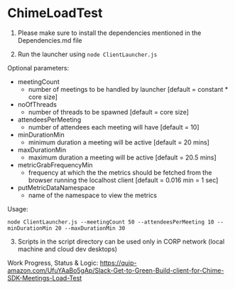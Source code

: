 # ChimeLoadTest

1. Please make sure to install the dependencies mentioned in the Dependencies.md file

2. Run the launcher using `node ClientLauncher.js` <optional parameters>

Optional parameters:

* meetingCount 
    - number of meetings to be handled by launcher [default = constant * core size]
* noOfThreads 
    - number of threads to be spawned [default = core size]
* attendeesPerMeeting 
    - number of attendees each meeting will have [default = 10]
* minDurationMin 
    - minimum duration a meeting will be active [default = 20 mins]
* maxDurationMin 
    - maximum duration a meeting will be active [default = 20.5 mins]
* metricGrabFrequencyMin 
    - frequency at which the the metrics should be fetched from the browser running the localhost client [default = 0.016 min = 1 sec]
* putMetricDataNamespace
    - name of the namespace to view the metrics

Usage:
```
node ClientLauncher.js --meetingCount 50 --attendeesPerMeeting 10 --minDurationMin 20 --maxDurationMin 30
```
    
3. Scripts in the script directory can be used only in CORP network (local machine and cloud dev desktops)  

Work Progress, Status & Logic: 
https://quip-amazon.com/UfuYAaBo5gAp/Slack-Get-to-Green-Build-client-for-Chime-SDK-Meetings-Load-Test